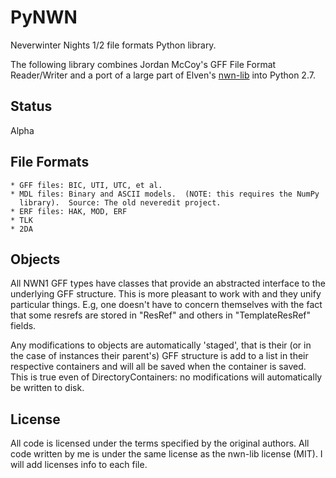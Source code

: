 PyNWN
=====

Neverwinter Nights 1/2 file formats Python library.

The following library combines Jordan McCoy's GFF File Format
Reader/Writer and a port of a large part of Elven's
[nwn-lib](https://github.com/niv/nwn-lib) into Python 2.7.

## Status
Alpha

## File Formats
    * GFF files: BIC, UTI, UTC, et al.
	* MDL files: Binary and ASCII models.  (NOTE: this requires the NumPy
      library).  Source: The old neveredit project.
	* ERF files: HAK, MOD, ERF
	* TLK
	* 2DA

## Objects
All NWN1 GFF types have classes that provide an abstracted interface
to the underlying GFF structure.  This is more pleasant to work with
and they unify particular things.  E.g, one doesn't have to concern
themselves with the fact that some resrefs are stored in "ResRef" and
others in "TemplateResRef" fields.

Any modifications to objects are automatically 'staged', that is their
(or in the case of instances their parent's) GFF structure is add to a
list in their respective containers and will all be saved when the
container is saved.  This is true even of DirectoryContainers: no
modifications will automatically be written to disk.

## License
All code is licensed under the terms specified by the original
authors.  All code written by me is under the same license as the
nwn-lib license (MIT).  I will add licenses info to each file.
